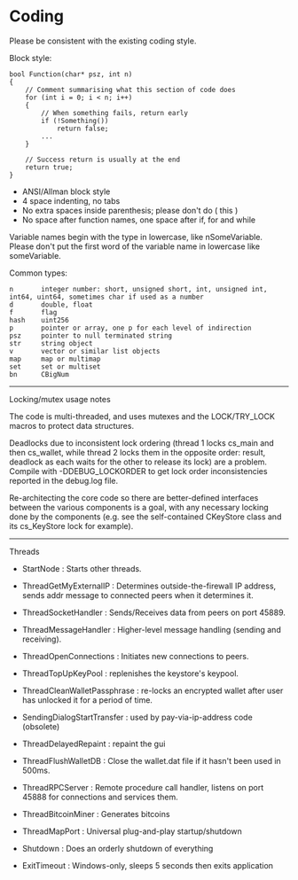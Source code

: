 Coding
====================

Please be consistent with the existing coding style.

Block style:

	bool Function(char* psz, int n)
	{
	    // Comment summarising what this section of code does
	    for (int i = 0; i < n; i++)
	    {
	        // When something fails, return early
	        if (!Something())
	            return false;
	        ...
	    }
	
	    // Success return is usually at the end
	    return true;
	}

- ANSI/Allman block style
- 4 space indenting, no tabs
- No extra spaces inside parenthesis; please don't do ( this )
- No space after function names, one space after if, for and while

Variable names begin with the type in lowercase, like nSomeVariable.
Please don't put the first word of the variable name in lowercase like
someVariable.

Common types:

	n       integer number: short, unsigned short, int, unsigned int, int64, uint64, sometimes char if used as a number
	d       double, float
	f       flag
	hash    uint256
	p       pointer or array, one p for each level of indirection
	psz     pointer to null terminated string
	str     string object
	v       vector or similar list objects
	map     map or multimap
	set     set or multiset
	bn      CBigNum

-------------------------
Locking/mutex usage notes

The code is multi-threaded, and uses mutexes and the
LOCK/TRY_LOCK macros to protect data structures.

Deadlocks due to inconsistent lock ordering (thread 1 locks cs_main
and then cs_wallet, while thread 2 locks them in the opposite order:
result, deadlock as each waits for the other to release its lock) are
a problem. Compile with -DDEBUG_LOCKORDER to get lock order
inconsistencies reported in the debug.log file.

Re-architecting the core code so there are better-defined interfaces
between the various components is a goal, with any necessary locking
done by the components (e.g. see the self-contained CKeyStore class
and its cs_KeyStore lock for example).

-------
Threads

- StartNode : Starts other threads.

- ThreadGetMyExternalIP : Determines outside-the-firewall IP address, sends addr message to connected peers when it determines it. 

- ThreadSocketHandler : Sends/Receives data from peers on port 45889.
 
- ThreadMessageHandler : Higher-level message handling (sending and receiving).
 
- ThreadOpenConnections : Initiates new connections to peers.

- ThreadTopUpKeyPool : replenishes the keystore's keypool.
 
- ThreadCleanWalletPassphrase : re-locks an encrypted wallet after user has unlocked it for a period of time. 
 
- SendingDialogStartTransfer : used by pay-via-ip-address code (obsolete)
 
- ThreadDelayedRepaint : repaint the gui 

- ThreadFlushWalletDB : Close the wallet.dat file if it hasn't been used in 500ms.
 
- ThreadRPCServer : Remote procedure call handler, listens on port 45888 for connections and services them.
 
- ThreadBitcoinMiner : Generates bitcoins
  
- ThreadMapPort : Universal plug-and-play startup/shutdown
 
- Shutdown : Does an orderly shutdown of everything
 
- ExitTimeout : Windows-only, sleeps 5 seconds then exits application
